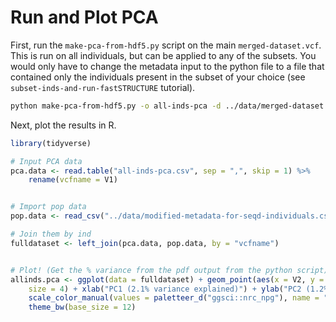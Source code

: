 Run and Plot PCA
================

First, run the `make-pca-from-hdf5.py` script on the main
`merged-dataset.vcf`. This is run on all individuals, but can be applied
to any of the subsets. You would only have to change the metadata input
to the python file to a file that contained only the individuals present
in the subset of your choice (see `subset-inds-and-run-fastSTRUCTURE`
tutorial).

``` bash
python make-pca-from-hdf5.py -o all-inds-pca -d ../data/merged-dataset.vcf -m ../data/modified-metadata-for-seqd-individuals.csv -i vcfname -p dummypop
```

Next, plot the results in R.

``` r
library(tidyverse)

# Input PCA data
pca.data <- read.table("all-inds-pca.csv", sep = ",", skip = 1) %>%
    rename(vcfname = V1)


# Import pop data
pop.data <- read_csv("../data/modified-metadata-for-seqd-individuals.csv")

# Join them by ind
fulldataset <- left_join(pca.data, pop.data, by = "vcfname")


# Plot! (Get the % variance from the pdf output from the python script)
allinds.pca <- ggplot(data = fulldataset) + geom_point(aes(x = V2, y = V3, color = Location),
    size = 4) + xlab("PC1 (2.1% variance explained)") + ylab("PC2 (1.2% variance explained)") +
    scale_color_manual(values = paletteer_d("ggsci::nrc_npg"), name = "Location") +
    theme_bw(base_size = 12)
```
